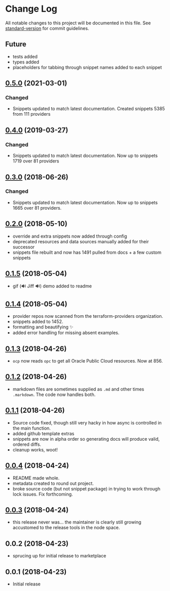 # Change Log

All notable changes to this project will be documented in this file. See [standard-version](https://github.com/conventional-changelog/standard-version) for commit guidelines.

## Future

- tests added
- types added
- placeholders for tabbing through snippet names added to each snippet

## [0.5.0](https://github.com/run-at-scale/vscode-terraform-doc-snippets/compare/v0.4.0...v0.5.0) (2021-03-01)

### Changed

- Snippets updated to match latest documentation. Created snippets 5385 from 111 providers

## [0.4.0](https://github.com/run-at-scale/vscode-terraform-doc-snippets/compare/v0.3.0...v0.4.0) (2019-03-27)

### Changed

- Snippets updated to match latest documentation. Now up to snippets 1719 over 81 providers

## [0.3.0](https://github.com/run-at-scale/vscode-terraform-doc-snippets/compare/v0.2.0...v0.3.0) (2018-06-26)

### Changed

- Snippets updated to match latest documentation. Now up to snippets 1665 over 81 providers.

## [0.2.0](https://github.com/run-at-scale/vscode-terraform-doc-snippets/compare/v0.1.5...v0.2.0) (2018-05-10)

- override and extra snippets now added through config
- deprecated resources and data sources manually added for their successor
- snippets file rebuilt and now has 1491 pulled from docs + a few custom snippets

## [0.1.5](https://github.com/run-at-scale/vscode-terraform-doc-snippets/compare/v0.1.4...v0.1.5) (2018-05-04)

- gif (🔊 Jiff 🔊) demo added to readme

## [0.1.4](https://github.com/run-at-scale/vscode-terraform-doc-snippets/compare/v0.1.3...v0.1.4) (2018-05-04)

- provider repos now scanned from the terraform-providers organization.
- snippets added to 1452.
- formatting and beautifying ✨
- added error handling for missing absent examples.

## [0.1.3](https://github.com/run-at-scale/vscode-terraform-doc-snippets/compare/v0.1.2...v0.1.3) (2018-04-26)

- `ocp` now reads `opc` to get all Oracle Public Cloud resources. Now at 856.

## [0.1.2](https://github.com/run-at-scale/vscode-terraform-doc-snippets/compare/v0.1.1...v0.1.2) (2018-04-26)

- markdown files are sometimes supplied as `.md` and other times `.markdown`. The code now handles both.

## [0.1.1](https://github.com/run-at-scale/vscode-terraform-doc-snippets/compare/v0.0.4...v0.1.1) (2018-04-26)

- Source code fixed, though still very hacky in how async is controlled in the main function.
- added github template extras
- snippets are now in alpha order so generating docs will produce valid, ordered diffs.
- cleanup works, woot!

## [0.0.4](https://github.com/run-at-scale/vscode-terraform-doc-snippets/compare/v0.0.3...v0.0.4) (2018-04-24)

- README made whole.
- metadata created to round out project.
- broke source code (but not snippet package) in trying to work through lock issues. Fix forthcoming.

## [0.0.3](https://github.com/run-at-scale/terraform-doc-snippets/compare/v0.0.2...v0.0.3) (2018-04-24)

- this release never was... the maintainer is clearly still growing accustomed to the release tools in the node space.

## 0.0.2 (2018-04-23)

- sprucing up for initial release to marketplace

## 0.0.1 (2018-04-23)

- Initial release
